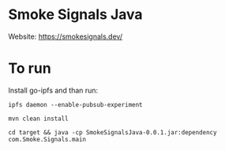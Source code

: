 # Smoke Signals Java

Website: https://smokesignals.dev/



# To run
Install go-ipfs and than run:
```
ipfs daemon --enable-pubsub-experiment
```
```
mvn clean install
```
```
cd target && java -cp SmokeSignalsJava-0.0.1.jar:dependency com.Smoke.Signals.main
```
